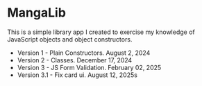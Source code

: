 # MangaLib

This is a simple library app I created to exercise my knowledge of JavaScript objects and object constructors. 

- Version 1 - Plain Constructors. August 2, 2024 
- Version 2 - Classes. December 17, 2024 
- Version 3 - JS Form Validation. February 02, 2025
- Version 3.1 - Fix card ui. August 12, 2025s